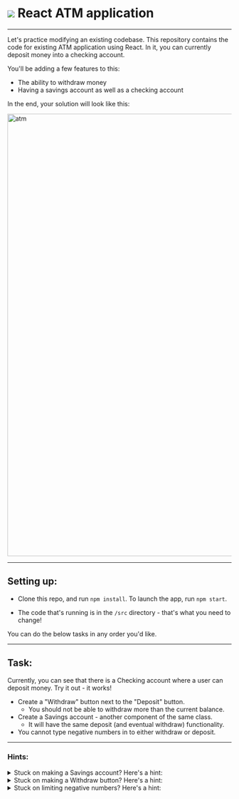# ![](https://ga-dash.s3.amazonaws.com/production/assets/logo-9f88ae6c9c3871690e33280fcf557f33.png) React ATM application

--------

Let's practice modifying an existing codebase. This repository contains the code for existing ATM application using React. In it, you can currently deposit money into a checking account.

You'll be adding a few features to this:
- The ability to withdraw money
- Having a savings account as well as a checking account

In the end, your solution will look like this:

<img width="992" alt="atm" src="https://cloud.githubusercontent.com/assets/4304660/24376818/18c39a82-12f2-11e7-81e7-af618c22b3ed.png">

--------

## Setting up:

- Clone this repo, and run `npm install`. To launch the app, run `npm start`.

- The code that's running is in the `/src` directory - that's what you need to change!

You can do the below tasks in any order you'd like.

---------

## Task:

Currently, you can see that there is a Checking account where a user can deposit money. Try it out - it works!
- Create a "Withdraw" button next to the "Deposit" button.
  - You should not be able to withdraw more than the current balance.
- Create a Savings account - another component of the same class.
  - It will have the same deposit (and eventual withdraw) functionality.
- You cannot type negative numbers in to either withdraw or deposit.

-------

### Hints:
<details>
<summary>Stuck on making a Savings account? Here's a hint:</summary>
The <code>name</code> prop being passed into <code>Account</code> is "Checking" - perhaps you can just call the component again for "Savings".   
</details>

<details>
<summary>Stuck on making a Withdraw button? Here's a hint:</summary>
Functionality to withdraw money is quite similar to functionality for depositing money, except with subtraction instead of addition.
</details>

<details>
<summary>Stuck on limiting negative numbers? Here's a hint:</summary>
When a function checks if the input is a number (with <code>isNaN</code>), an <code>||</code> condition could be added to be sure the input is not less than 0.
</details>
